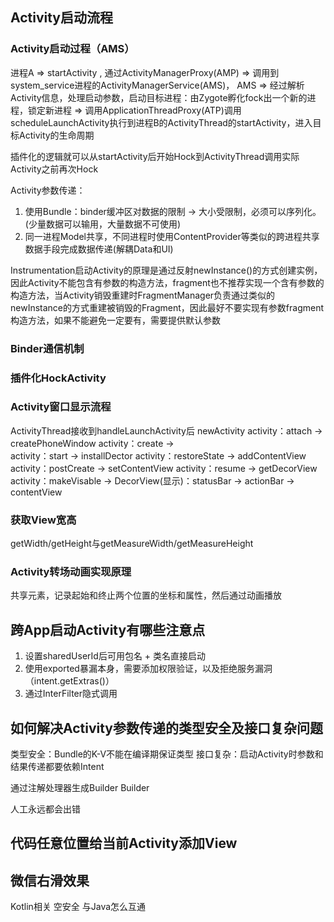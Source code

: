 ## Activity启动流程
### Activity启动过程（AMS）
进程A => startActivity , 通过ActivityManagerProxy(AMP) => 调用到system_service进程的ActivityManagerService(AMS)， AMS => 经过解析Activity信息，处理启动参数，启动目标进程：由Zygote孵化fock出一个新的进程，锁定新进程 => 调用ApplicationThreadProxy(ATP)调用scheduleLaunchActivity执行到进程B的ActivityThread的startActivity，进入目标Activity的生命周期

插件化的逻辑就可以从startActivity后开始Hock到ActivityThread调用实际Activity之前再次Hock

Activity参数传递：
1. 使用Bundle：binder缓冲区对数据的限制 -> 大小受限制，必须可以序列化。(少量数据可以输用，大量数据不可使用)
2. 同一进程Model共享，不同进程时使用ContentProvider等类似的跨进程共享数据手段完成数据传递(解耦Data和UI)

Instrumentation启动Activity的原理是通过反射newInstance()的方式创建实例，因此Activity不能包含有参数的构造方法，fragment也不推荐实现一个含有参数的构造方法，当Activity销毁重建时FragmentManager负责通过类似的newInstance的方式重建被销毁的Fragment，因此最好不要实现有参数fragment构造方法，如果不能避免一定要有，需要提供默认参数

### Binder通信机制


### 插件化HockActivity


### Activity窗口显示流程
ActivityThread接收到handleLaunchActivity后
newActivity
activity：attach            ->          createPhoneWindow
activity：create            ->          
activity：start             ->          installDector
activity：restoreState      ->          addContentView
activity：postCreate        ->          setContentView
activity：resume            ->          getDecorView
activity：makeVisable       ->          DecorView(显示)：statusBar -> actionBar -> contentView

### 获取View宽高
getWidth/getHeight与getMeasureWidth/getMeasureHeight

### Activity转场动画实现原理
共享元素，记录起始和终止两个位置的坐标和属性，然后通过动画播放

## 跨App启动Activity有哪些注意点
1. 设置sharedUserId后可用包名 + 类名直接启动
2. 使用exported暴漏本身，需要添加权限验证，以及拒绝服务漏洞（intent.getExtras()）
3. 通过InterFilter隐式调用

## 如何解决Activity参数传递的类型安全及接口复杂问题
类型安全：Bundle的K-V不能在编译期保证类型
接口复杂：启动Activity时参数和结果传递都要依赖Intent

通过注解处理器生成Builder
Builder

人工永远都会出错

## 代码任意位置给当前Activity添加View

## 微信右滑效果


Kotlin相关
空安全
与Java怎么互通